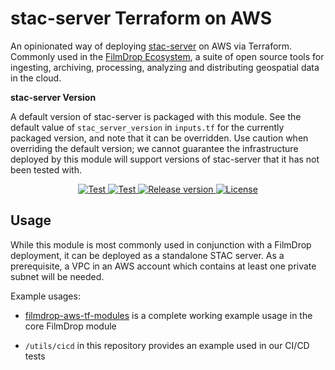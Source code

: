 # stac-server Terraform on AWS

An opinionated way of deploying [stac-server](https://github.com/stac-utils/stac-server) on AWS via Terraform. Commonly used in the [FilmDrop Ecosystem](https://github.com/Element84/filmdrop-aws-tf-modules), a suite of open source tools for ingesting, archiving, processing, analyzing and distributing geospatial data in the cloud.

**stac-server Version**

A default version of stac-server is packaged with this module. See the default value of `stac_server_version` in `inputs.tf` for the currently packaged version, and note that it can be overridden. Use caution when overriding the default version; we cannot guarantee the infrastructure deployed by this module will support versions of stac-server that it has not been tested with.

<p align="center">
  <a href="https://github.com/Element84/terraform-aws-stac-server/actions?query=workflow%3AContinuous%20integration" target="_blank">
      <img src="https://github.com/Element84/terraform-aws-stac-server/workflows/Continuous%20integration/badge.svg" alt="Test">
  </a>
  <a href="https://github.com/Element84/terraform-aws-stac-server/actions?query=workflow%3ASnyk%20Scan" target="_blank">
      <img src="https://github.com/Element84/terraform-aws-stac-server/workflows/Snyk%20Scan/badge.svg" alt="Test">
  </a>
  <a href="https://github.com/Element84/terraform-aws-stac-server/releases" target="_blank">
      <img src="https://img.shields.io/github/v/release/Element84/terraform-aws-stac-server?color=2334D058" alt="Release version">
  </a>
  <a href="https://github.com/Element84/terraform-aws-stac-server/blob/main/LICENSE" target="_blank">
      <img src="https://img.shields.io/github/license/Element84/terraform-aws-stac-server?color=2334D058" alt="License">
  </a>
</p>

## Usage

While this module is most commonly used in conjunction with a FilmDrop deployment, it can be deployed as a standalone STAC server. As a prerequisite, a VPC in an AWS account which contains at least one private subnet will be needed.

Example usages:

- [filmdrop-aws-tf-modules](https://github.com/Element84/filmdrop-aws-tf-modules) is a complete working example usage in the core FilmDrop module

- `/utils/cicd` in this repository provides an example used in our CI/CD tests
